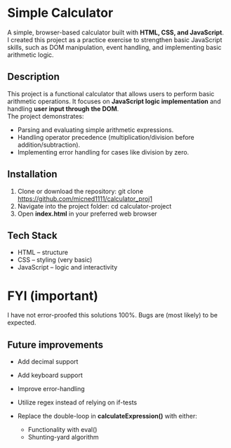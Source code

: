 # Simple Calculator

A simple, browser-based calculator built with **HTML, CSS, and JavaScript**.  
I created this project as a practice exercise to strengthen basic JavaScript skills, such as DOM manipulation, event handling, and implementing basic arithmetic logic.


## Description

This project is a functional calculator that allows users to perform basic arithmetic operations. It focuses on **JavaScript logic implementation** and handling **user input through the DOM**.  
The project demonstrates:

-   Parsing and evaluating simple arithmetic expressions.
-   Handling operator precedence (multiplication/division before addition/subtraction).
-   Implementing error handling for cases like division by zero.


## Installation

1. Clone or download the repository:
   git clone https://github.com/micned1111/calculator_proj1
2. Navigate into the project folder:
   cd calculator-project
3. Open **index.html** in your preferred web browser


## Tech Stack

* HTML – structure
* CSS – styling (very basic)
* JavaScript – logic and interactivity


# FYI (important)

I have not error-proofed this solutions 100%. 
Bugs are (most likely) to be expected.


## Future improvements

-   Add decimal support
-   Add keyboard support
-   Improve error-handling

-   Utilize regex instead of relying on if-tests
-   Replace the double-loop in **calculateExpression()** with either:
    - Functionality with eval()
    - Shunting-yard algorithm 
